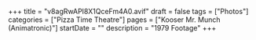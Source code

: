 +++
title = "v8agRwAPI8X1QceFm4A0.avif"
draft = false
tags = ["Photos"]
categories = ["Pizza Time Theatre"]
pages = ["Kooser Mr. Munch (Animatronic)"]
startDate = ""
description = "1979 Footage"
+++
